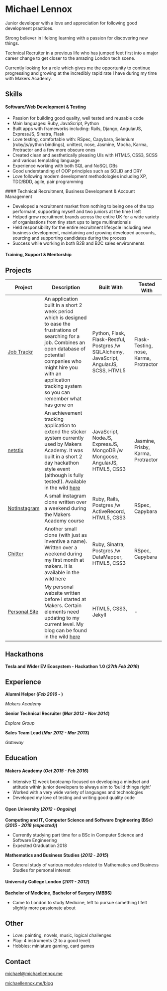 # Michael Lennox

Junior developer with a love and appreciation for following good development practices.

Strong believer in lifelong learning with a passion for discovering new things.

Technical Recruiter in a previous life who has jumped feet first into a major career change to get closer to the amazing London tech scene.

Currently looking for a role which gives me the opportunity to continue progressing and growing at the incredibly rapid rate I have during my time with Makers Academy.

## Skills

#### Software/Web Development & Testing

* Passion for building good quality, well tested and reusable code
* Main languages: Ruby, JavaScript, Python
* Built apps with frameworks including: Rails, Django, AngularJS, ExpressJS, Sinatra, Flask
* Love testing, comfortable with: RSpec, Capybara, Selenium (ruby/js/python bindings), unittest, nose, Jasmine, Mocha, Karma, Protractor and a few more obscure ones
* Created clean and aesthetically pleasing UIs with HTML5, CSS3, SCSS and various templating language
* Experience working with both SQL and NoSQL DBs
* Good understanding of OOP principles such as SOLID and DRY
* Love following modern development methodologies including XP, TDD/BDD, agile, pair programming

#### Technical Recruitment, Business Development & Account Management

* Developed a recruitment market from nothing to being one of the top performant, supporting myself and two juniors at the time I left
* Helped grow recruitment brands across the entire UK for a wide variety of organisations from tiny start ups to large multinationals
* Held responsibility for the entire recruitment lifecycle including new business development, maintaining and growing developed accounts, sourcing and supporting candidates during the process
* Success while working in both B2B and B2C sales environments

#### Training, Support & Mentorship

## Projects

Project | Description | Built With | Tested With
--- | --- | --- | ---
[Job Trackr](https://github.com/michaellennox/jobber) | An application built in a short 2 week period which is designed to ease the frustrations of searching for a job. Combines an open database of potential companies who might hire you with an application tracking system so you can remember what has gone on | Python, Flask, Flask-Restful, Postgres /w SQLAlchemy, JavaScript, AngularJS, SCSS, HTML5 | Flask-Testing, nose, Karma, Protractor
[netstix](https://github.com/michaellennox/netstix) | An achievement tracking application to extend the sticker system currently used by Makers Academy. It was built in a short 2 day hackathon style event (although is fully tested!). Available in the wild [here](https://netstix.herokuapp.com/) | JavaScript, NodeJS, ExpressJS, MongoDB /w Mongoose, AngularJS, HTML5, CSS3 | Jasmine, Frisby, Karma, Protractor
[NotInstagram](https://github.com/michaellennox/instagram-challenge) | A small instagram clone written over a weekend during the Makers Academy course | Ruby, Rails, Postgres /w ActiveRecord, HTML5, CSS3 | RSpec, Capybara
[Chitter](https://github.com/michaellennox/chitter-challenge) | Another small clone (with just as inventive a name). Written over a weekend during my first month at makers. It is available in the wild [here](http://chitter.michaellennox.me/) | Ruby, Sinatra, Postgres /w DataMapper, HTML5, CSS3 | RSpec, Capybara
[Personal Site](https://github.com/michaellennox/michaellennox.github.io) | My personal website written before I started at Makers. Certain elements need updating to my current level. My blog can be found in the wild [here](http://www.michaellennox.me/blog/) | HTML5, CSS3, Jekyll | -

## Hackathons

__Tesla and Wider EV Ecosystem - Hackathon 1.0 (_27th Feb 2016_)__

## Experience

__Alumni Helper (_Feb 2016 -_ )__

_Makers Academy_

__Senior Technical Recruiter (_Mar 2013 - Nov 2014_)__

_Explore Group_

__Sales Team Lead (_Mar 2012 - Mar 2013_)__

_Gateway_

## Education

#### Makers Academy (_Oct 2015 - Feb 2016_)

* Intensive 12 week bootcamp focused on developing a mindset and attitude within junior developers to always aim to 'build things right'
* Worked with a very wide variety of languages and technologies
* Developed my love of testing and writing good quality code

#### Open University (_2012 - Ongoing_)

__Computing and IT, Computer Science and Software Engineering (BSc) (_2015 - 2018 (expected)_)__

* Currently studying part time for a BSc in Computer Science and Software Engineering
* Expected Graduation 2018

__Mathematics and Business Studies (_2012 - 2015_)__

* General study of various modules related to Mathematics and Business Studies for personal interest

#### University College London (_2011 - 2012_)

__Bachelor of Medicine, Bachelor of Surgery (MBBS)__

* Came to London to study Medicine, left to pursue something I felt slightly more passionate about

## Other

* Love: painting, novels, music, logical challenges
* Play: 4 instruments (2 to a good level)
* Hobbies: miniature gaming, card games

## Contact

michael@michaellennox.me

[michaellennox.me/blog](http://www.michaellennox.me/blog/)
